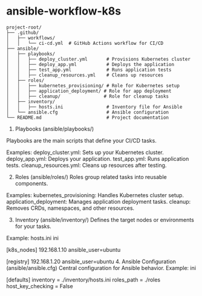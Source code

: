 # ansible-workflow-k8s
```
project-root/
├── .github/
│   ├── workflows/
│   │   └── ci-cd.yml  # GitHub Actions workflow for CI/CD
├── ansible/
│   ├── playbooks/
│   │   ├── deploy_cluster.yml       # Provisions Kubernetes cluster
│   │   ├── deploy_app.yml           # Deploys the application
│   │   ├── test_app.yml             # Runs application tests
│   │   ├── cleanup_resources.yml    # Cleans up resources
│   ├── roles/
│   │   ├── kubernetes_provisioning/ # Role for Kubernetes setup
│   │   ├── application_deployment/ # Role for app deployment
│   │   ├── cleanup/                # Role for cleanup tasks
│   ├── inventory/
│   │   ├── hosts.ini                # Inventory file for Ansible
│   └── ansible.cfg                  # Ansible configuration
└── README.md                        # Project documentation
```
1. Playbooks (ansible/playbooks/)

Playbooks are the main scripts that define your CI/CD tasks.

Examples:
deploy_cluster.yml: Sets up your Kubernetes cluster.
deploy_app.yml: Deploys your application.
test_app.yml: Runs application tests.
cleanup_resources.yml: Cleans up resources after testing.

2. Roles (ansible/roles/)
Roles group related tasks into reusable components.

Examples:
kubernetes_provisioning: Handles Kubernetes cluster setup.
application_deployment: Manages application deployment tasks.
cleanup: Removes CRDs, namespaces, and other resources.

3. Inventory (ansible/inventory/)
Defines the target nodes or environments for your tasks.

Example: hosts.ini
ini

[k8s_nodes]
192.168.1.10 ansible_user=ubuntu

[registry]
192.168.1.20 ansible_user=ubuntu
4. Ansible Configuration (ansible/ansible.cfg)
Central configuration for Ansible behavior.
Example:
ini

[defaults]
inventory = ./inventory/hosts.ini
roles_path = ./roles
host_key_checking = False
